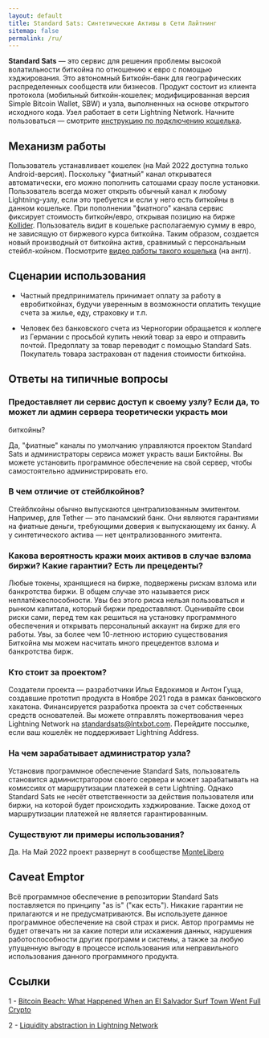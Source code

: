 ```yaml
---
layout: default
title: Standard Sats: Синтетические Активы в Сети Лайтнинг
sitemap: false
permalink: /ru/
---
```


**Standard Sats** — это сервис для решения проблемы высокой волатильности биткойна по отношению к евро с 
помощью хэджирования. Это автономный Биткойн-банк для географических распределенных сообществ или бизнесов.
Продукт состоит из клиента протокола (мобильный биткойн-кошелек; модифицированная версия Simple Bitcoin Wallet, 
SBW) и узла, выполненных на основе открытого исходного кода. Узел работает в сети Lightning Network. 
Начните пользоваться — смотрите [инструкцию по подключению кошелька](https://docs.google.com/document/d/1PyTQkZ5kc4KA7_Mt86CkOWm-I4bMd51xt1PsRotYNBU/edit?usp=sharing).

## Механизм работы

Пользователь устанавливает кошелек (на Май 2022 доступна только Android-версия). Поскольку "фиатный" канал открыватеся
автоматически, его можно пополнить сатошами сразу после установки. Пользователь всегда может 
открыть обычный канал к любому Lightning-узлу, если это требуется и если у него есть биткойны в данном кошельке. При 
пополнении "фиатного" канала сервис фиксирует стоимость биткойн/евро, открывая позицию на бирже [Kollider](https://kollider.xyz/). 
Пользователь видит в кошельке располагаемую сумму в евро, не зависящую от биржевого курса биткойна. 
Таким образом, создается новый производный от биткойна актив, сравнимый с персональным стейбл-койном. 
Посмотрите [видео работы такого кошелька](https://youtu.be/7bvFbpivc0E?t=39) (на англ).

## Сценарии использования

* Частный предприниматель принимает оплату за работу в евробиткойнах, будучи уверенным в возможности 
  оплатить текущие счета за жилье, еду, страховку и т.п.

* Человек без банковского счета из Черногории обращается к коллеге из Германии с просьбой купить некий
  товар за евро и отправить почтой. Предоплату за товар переводит с помощью Standard Sats. Покупатель товара 
  застрахован от падения стоимости биткойна. 

## Ответы на типичные вопросы

### Предоставляет ли сервис доступ к своему узлу? Если да, то может ли админ сервера теоретически украсть мои 
биткойны?

Да, "фиатные" каналы по умолчанию управляются проектом Standard Sats и администраторы сервиса может украсть ваши 
Биктойны. Вы можете установить программное обеспечение на свой сервер, чтобы самостоятельно администрировать его. 

### В чем отличие от стейблкойнов? 

Стейблкойны обычно выпускаются централизованным эмитентом. Например, для Tether — это панамский банк. Они 
являются гарантиями на фиатные деньги, требующими доверия к выпускающему их банку. А у синтетического актива — 
нет централизованного эмитента.

### Какова вероятность кражи моих активов в случае взлома биржи? Какие гарантии? Есть ли прецеденты?

Любые токены, хранящиеся на бирже, подвержены рискам взлома или банкротства биржи. В общем случае это 
называется риск неплатёжеспособности. Увы без этого риска нельзя пользоваться и рынком капитала, который 
биржи предоставляют. Оценивайте свои риски сами, перед тем как решиться на установку программного 
обеспечения и открывать персональный аккаунт на бирже для его работы. Увы, за более чем 10-летнюю историю
существования Биткойна мы можем насчитать много прецедентов взлома и банкротства бирж.

### Кто стоит за проектом? 

Создатели проекта — разработчики Илья Евдокимов и Антон Гуща, создавшие прототип продукта в Ноябре 2021 
года в рамках банковского хакатона. Финансируется разработка проекта за счет собственных средств 
основателей. Вы можете отправлять пожертвования через Lightning Network на 
[standardsats@lntxbot.com](https://lntxbot.com/@standardsats). Перейдите поссылке, если ваш кошелёк не 
поддерживает Lightning Address.

### На чем зарабатываeт администратор узла?

Установив программное обеспечение Standard Sats, пользователь становится администратором своего сервера и может 
зарабатывать на комиссиях от маршрутизации платежей в сети Lightning. Однако Standard Sats не несёт 
ответственности за действия пользователя или биржи, на которой будет происходить хэджирование. Также доход от 
маршрутизации платежей не является гарантированным.

### Существуют ли примеры использования? 

Да. На Май 2022 проект развернут в сообществе [MonteLibero](https://montelibero.org/faq-po-montelibero/)

## Caveat Emptor

Всё программное обеспечение в репозитории Standard Sats поставляется по принципу "as is" ("как есть"). 
Никакие гарантии не прилагаются и не предусматриваются. Вы используете данное программное  обеспечение 
на свой страх и риск. Автор программы не будет отвечать ни за какие потери или искажения данных, 
нарушения работоспособности других программ и системы, а также за любую упущенную выгоду в процессе 
использования или неправильного использования данного программного продукта.

## Ссылки

1 - [Bitcoin Beach: What Happened When an El Salvador Surf Town Went Full Crypto](https://www.bloomberg.com/news/features/2021-06-17/world-s-biggest-bitcoin-experiment-is-a-surf-town-in-el-salvador)

2 - [Liquidity abstraction in Lightning Network](https://notgeld.medium.com/liquidity-abstraction-in-lightning-network-3d7a1d76ac82)